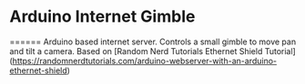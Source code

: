 # Arduino Internet Gimble
======
Arduino based internet server. Controls a small gimble to move pan and tilt a camera. 
Based on [Random Nerd Tutorials Ethernet Shield Tutorial] (https://randomnerdtutorials.com/arduino-webserver-with-an-arduino-ethernet-shield) 

